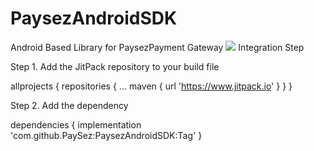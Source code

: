 # PaysezAndroidSDK
Android Based Library for PaysezPayment Gateway
[![](https://jitpack.io/v/PaySez/PaysezPaymentLib-Android.svg)](https://jitpack.io/#PaySez/PaysezPaymentLib-Android)
Integration Step

Step 1. Add the JitPack repository to your build file 

allprojects {
		repositories {
			...
			maven { url 'https://www.jitpack.io' }
		}
	}
  

Step 2. Add the dependency

dependencies {
	        implementation 'com.github.PaySez:PaysezAndroidSDK:Tag'
	}
